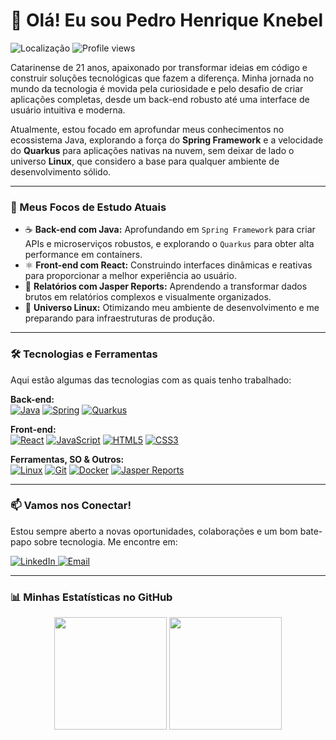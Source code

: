 # 👋 Olá! Eu sou Pedro Henrique Knebel

<p align="left">
  <img src="https://img.shields.io/badge/Location-Santa%20Catarina%2C%20Brazil-brightgreen?style=flat" alt="Localização"/>
  <img src="https://komarev.com/ghpvc/?username=[pknebel]&color=blue" alt="Profile views"/>
</p>

Catarinense de 21 anos, apaixonado por transformar ideias em código e construir soluções tecnológicas que fazem a diferença. Minha jornada no mundo da tecnologia é movida pela curiosidade e pelo desafio de criar aplicações completas, desde um back-end robusto até uma interface de usuário intuitiva e moderna.

Atualmente, estou focado em aprofundar meus conhecimentos no ecossistema Java, explorando a força do **Spring Framework** e a velocidade do **Quarkus** para aplicações nativas na nuvem, sem deixar de lado o universo **Linux**, que considero a base para qualquer ambiente de desenvolvimento sólido.

---

### 🚀 Meus Focos de Estudo Atuais

* ☕ **Back-end com Java:** Aprofundando em `Spring Framework` para criar APIs e microserviços robustos, e explorando o `Quarkus` para obter alta performance em containers.
* ⚛️ **Front-end com React:** Construindo interfaces dinâmicas e reativas para proporcionar a melhor experiência ao usuário.
* 📄 **Relatórios com Jasper Reports:** Aprendendo a transformar dados brutos em relatórios complexos e visualmente organizados.
* 🐧 **Universo Linux:** Otimizando meu ambiente de desenvolvimento e me preparando para infraestruturas de produção.

---

### 🛠️ Tecnologias e Ferramentas

Aqui estão algumas das tecnologias com as quais tenho trabalhado:

<p align="left">
  <strong>Back-end:</strong><br>
  <a href="#"><img alt="Java" src="https://img.shields.io/badge/Java-ED8B00?style=for-the-badge&logo=openjdk&logoColor=white"></a>
  <a href="#"><img alt="Spring" src="https://img.shields.io/badge/Spring-6DB33F?style=for-the-badge&logo=spring&logoColor=white"></a>
  <a href="#"><img alt="Quarkus" src="https://img.shields.io/badge/Quarkus-4695EB?style=for-the-badge&logo=quarkus&logoColor=white"></a>
</p>

<p align="left">
  <strong>Front-end:</strong><br>
  <a href="#"><img alt="React" src="https://img.shields.io/badge/React-20232A?style=for-the-badge&logo=react&logoColor=61DAFB"></a>
  <a href="#"><img alt="JavaScript" src="https://img.shields.io/badge/JavaScript-F7DF1E?style=for-the-badge&logo=javascript&logoColor=black"></a>
  <a href="#"><img alt="HTML5" src="https://img.shields.io/badge/HTML5-E34F26?style=for-the-badge&logo=html5&logoColor=white"></a>
  <a href="#"><img alt="CSS3" src="https://img.shields.io/badge/CSS3-1572B6?style=for-the-badge&logo=css3&logoColor=white"></a>
</p>

<p align="left">
  <strong>Ferramentas, SO & Outros:</strong><br>
  <a href="#"><img alt="Linux" src="https://img.shields.io/badge/Linux-FCC624?style=for-the-badge&logo=linux&logoColor=black"></a>
  <a href="#"><img alt="Git" src="https://img.shields.io/badge/Git-F05032?style=for-the-badge&logo=git&logoColor=white"></a>
  <a href="#"><img alt="Docker" src="https://img.shields.io/badge/Docker-2496ED?style=for-the-badge&logo=docker&logoColor=white"></a>
  <a href="#"><img alt="Jasper Reports" src="https://img.shields.io/badge/Jasper%20Reports-CF0A1C?style=for-the-badge&logo=jaspersoft&logoColor=white"></a>
</p>

---

### 📫 Vamos nos Conectar!

Estou sempre aberto a novas oportunidades, colaborações e um bom bate-papo sobre tecnologia. Me encontre em:

<p align="left">
  <a href="[LINK-PARA-SEU-LINKEDIN]" target="_blank">
    <img alt="LinkedIn" src="https://img.shields.io/badge/LinkedIn-0077B5?style=for-the-badge&logo=linkedin&logoColor=white">
  </a>
  <a href="mailto:[SEU-EMAIL-AQUI]" target="_blank">
    <img alt="Email" src="https://img.shields.io/badge/Email-D14836?style=for-the-badge&logo=gmail&logoColor=white">
  </a>
</p>

---

### 📊 Minhas Estatísticas no GitHub

<p align="center">
  <img height="180em" src="https://github-readme-stats.vercel.app/api?username=[SEU-USUARIO-DO-GITHUB-AQUI]&show_icons=true&theme=dracula&include_all_commits=true&count_private=true"/>
  <img height="180em" src="https://github-readme-stats.vercel.app/api/top-langs/?username=[SEU-USUARIO-DO-GITHUB-AQUI]&layout=compact&langs_count=7&theme=dracula"/>
</p>
